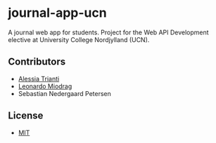 # journal-app-ucn
A journal web app for students. Project for the Web API Development elective at University College Nordjylland (UCN).

## Contributors
* [Alessia Trianti](https://github.com/aletrianti)
* [Leonardo Miodrag](https://github.com/leonardomiodrag)
* Sebastian Nedergaard Petersen

## License
* [MIT](https://choosealicense.com/licenses/mit/)
